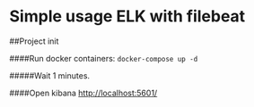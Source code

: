 # Simple usage ELK with filebeat

##Project init

####Run docker containers:
`docker-compose up -d`

#####Wait 1 minutes.

####Open kibana [http://localhost:5601/]() 